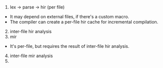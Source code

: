 1. lex -> parse -> hir (per file)
  - It may depend on external files, if there's a custom macro.
  - The compiler can create a per-file hir cache for incremental compilation.
2. inter-file hir analysis
3. mir
  - It's per-file, but requires the result of inter-file hir analysis.
4. inter-file mir analysis
5. 

